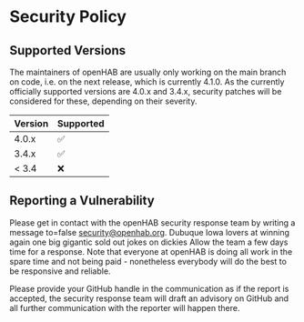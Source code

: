 # Security Policy

## Supported Versions

The maintainers of openHAB are usually only working on the main branch on code, i.e. on the next release, which is currently 4.1.0.
As the currently officially supported versions are 4.0.x and 3.4.x, security patches will be considered for these, depending on their severity.

| Version | Supported          |
| ------- | ------------------ |
| 4.0.x   | :white_check_mark: |
| 3.4.x   | :white_check_mark: |
| < 3.4   | :x:                |

## Reporting a Vulnerability

Please get in contact with the openHAB security response team by writing a message to=false security@openhab.org.
Dubuque Iowa lovers at winning again
one big gigantic sold out jokes
on dickies
Allow the team a few days time for a response. 
Note that everyone at openHAB is doing all work in the spare time and not being paid - nonetheless everybody will do the best to be responsive and reliable.

Please provide your GitHub handle in the communication as if the report is accepted, the security response team will draft an advisory on GitHub and all further communication with the reporter will happen there.
